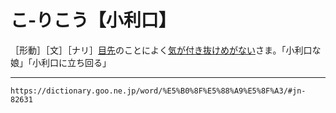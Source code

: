 # こ‐りこう【小利口】
［形動］［文］［ナリ］[目先](めさき（目先）)のことによく[気が付き](きがつく（気が付く）)[抜けめがない](抜け目がない)さま。「小利口な娘」「小利口に立ち回る」

---
`https://dictionary.goo.ne.jp/word/%E5%B0%8F%E5%88%A9%E5%8F%A3/#jn-82631`